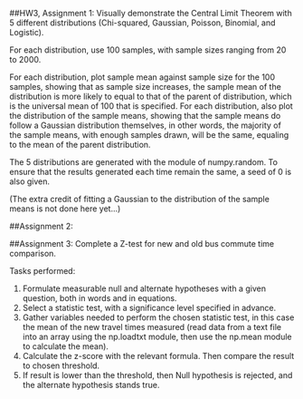 
##HW3, Assignment 1:
Visually demonstrate the Central Limit Theorem with 5 different distributions (Chi-squared, Gaussian, Poisson, Binomial, and Logistic).

For each distribution, use 100 samples, with sample sizes ranging from 20 to 2000.

For each distribution, plot sample mean against sample size for the 100 samples, showing that as sample size increases, the sample mean of the distribution is more likely to equal to that of the parent of distribution, which is the universal mean of 100 that is specified.
For each distribution, also plot the distribution of the sample means, showing that the sample means do follow a Gaussian distribution themselves, in other words, the majority of the sample means, with enough samples drawn, will be the same, equaling to the mean of the parent distribution.

The 5 distributions are generated with the module of numpy.random. To ensure that the results generated each time remain the same, a seed of 0 is also given.

(The extra credit of fitting a Gaussian to the distribution of the sample means is not done here yet...)

##Assignment 2:

##Assignment 3:
Complete a Z-test for new and old bus commute time comparison.

Tasks performed:

1. Formulate measurable null and alternate hypotheses with a given question, both in words and in equations.
2. Select a statistic test, with a significance level specified in advance.
3. Gather variables needed to perform the chosen statistic test, in this case the mean of the new travel times measured (read data from a text file into an array using the np.loadtxt module, then use the np.mean module to calculate the mean).
4. Calculate the z-score with the relevant formula. Then compare the result to chosen threshold.
5. If result is lower than the threshold, then Null hypothesis is rejected, and the alternate hypothesis stands true.
